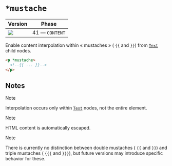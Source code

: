 # `*mustache`

| Version                                   | Phase          |
| ----------------------------------------- | -------------- |
| ![](https://jsr.io/badges/@mizu/mustache) | 41 — `CONTENT` |

Enable content interpolation within « mustaches » ( `{{` and `}}`) from [`Text`](https://developer.mozilla.org/docs/Web/API/Text) child nodes.

```html
<p *mustache>
  <!--{{ ... }}-->
</p>
```

## Notes

> [!NOTE]
> Interpolation occurs only within [`Text`](https://developer.mozilla.org/docs/Web/API/Text) nodes, not the entire element.

> [!NOTE]
> HTML content is automatically escaped.

> [!NOTE]
> There is currently no distinction between double mustaches ( `{{` and `}}`) and triple mustaches ( `{{{` and `}}}`), but future versions may introduce specific behavior for these.
